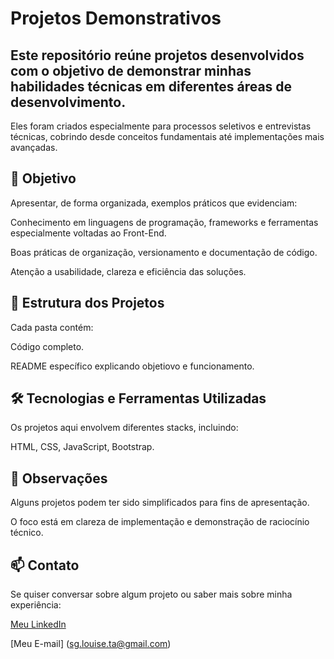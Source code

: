 # Projetos Demonstrativos
## Este repositório reúne projetos desenvolvidos com o objetivo de demonstrar minhas habilidades técnicas em diferentes áreas de desenvolvimento.
Eles foram criados especialmente para processos seletivos e entrevistas técnicas, cobrindo desde conceitos fundamentais até implementações mais avançadas.

## 🎯 Objetivo

Apresentar, de forma organizada, exemplos práticos que evidenciam:

Conhecimento em linguagens de programação, frameworks e ferramentas especialmente voltadas ao Front-End.

Boas práticas de organização, versionamento e documentação de código.

Atenção a usabilidade, clareza e eficiência das soluções.

## 📂 Estrutura dos Projetos

Cada pasta contém:

Código completo.

README específico explicando objetiovo e funcionamento.

## 🛠️ Tecnologias e Ferramentas Utilizadas

Os projetos aqui envolvem diferentes stacks, incluindo:

HTML, 
CSS, 
JavaScript, 
Bootstrap.

## 📌 Observações

Alguns projetos podem ter sido simplificados para fins de apresentação.

O foco está em clareza de implementação e demonstração de raciocínio técnico.

## 📫 Contato

Se quiser conversar sobre algum projeto ou saber mais sobre minha experiência:

[Meu LinkedIn](https://www.linkedin.com/in/gabriele-lt-araujo/)

[Meu E-mail] (sg.louise.ta@gmail.com)
